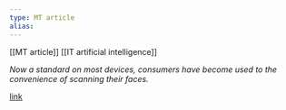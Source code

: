 ```yaml
---
type: MT article
alias: 
---
```

 
[[MT article]]
[[IT artificial intelligence]]

*Now a standard on most devices, consumers have become used to the convenience of scanning their faces.*

[link](https://bluefletch.com/how-facial-recognition-enhances-the-retail-experience/#:~:text=Facial%20recognition%20technology%20can%20be%20integrated,out%20cash%2C%20cards%2C%20or%20mobile%20devices)

